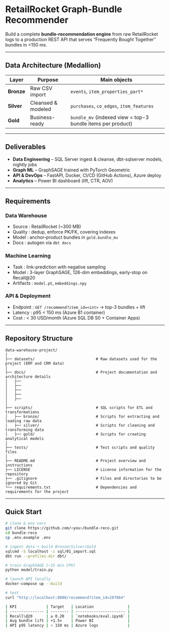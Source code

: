# RetailRocket Graph-Bundle Recommender

Build a complete **bundle-recommendation engine** from raw RetailRocket logs to a production REST API that serves “Frequently Bought Together” bundles in <150 ms.

---

## Data Architecture (Medallion)

| Layer | Purpose | Main objects |
|-------|---------|--------------|
| **Bronze** | Raw CSV import | `events`, `item_properties_part*` |
| **Silver** | Cleansed & modeled | `purchases`, `co_edges`, `item_features` |
| **Gold** | Business-ready | `bundle_mv` (indexed view = top-3 bundle items per product) |


---

## Deliverables

* **Data Engineering** – SQL Server ingest & cleanse, dbt-sqlserver models, nightly jobs  
* **Graph ML** – GraphSAGE trained with PyTorch Geometric  
* **API & DevOps** – FastAPI, Docker, CI/CD (GitHub Actions), Azure deploy  
* **Analytics** – Power BI dashboard (lift, CTR, AOV)

---

## Requirements

### Data Warehouse
* Source : RetailRocket (~300 MB)  
* Quality : dedup, enforce PK/FK, covering indexes  
* Model : anchor-product bundles in `gold.bundle_mv`  
* Docs : autogen via `dbt docs`

### Machine Learning
* Task : link-prediction with negative sampling  
* Model : 3-layer GraphSAGE, 128-dim embeddings, early-stop on Recall@20  
* Artifacts : `model.pt`, `embeddings.npy`

### API & Deployment
* Endpoint : `GET /recommend?item_id=<int>` → top-3 bundles + lift  
* Latency : p95 < 150 ms (Azure B1 container)  
* Cost : < 30 USD/month (Azure SQL DB S0 + Container Apps)

---

## Repository Structure
```
data-warehouse-project/
│
├── datasets/                           # Raw datasets used for the project (ERP and CRM data)
│
├── docs/                               # Project documentation and architecture details
│   ├──
│   ├──
│   ├──
│   ├──
│   ├──
│
├── scripts/                            # SQL scripts for ETL and transformations
│   ├── bronze/                         # Scripts for extracting and loading raw data
│   ├── silver/                         # Scripts for cleaning and transforming data
│   ├── gold/                           # Scripts for creating analytical models
│
├── tests/                              # Test scripts and quality files
│
├── README.md                           # Project overview and instructions
├── LICENSE                             # License information for the repository
├── .gitignore                          # Files and directories to be ignored by Git
└── requirements.txt                    # Dependencies and requirements for the project
```
---

## Quick Start
```bash
# clone & env vars
git clone https://github.com/<you>/bundle-reco.git
cd bundle-reco
cp .env.example .env

# ingest data + build Bronze/Silver/Gold
sqlcmd -S localhost -i sql/01_import.sql
dbt run --profiles-dir dbt/

# train GraphSAGE (~15 min CPU)
python model/train.py

# launch API locally
docker-compose up --build

# test
curl "http://localhost:8000/recommend?item_id=287864"

| KPI             | Target   | Location               |
| --------------- | -------- | ---------------------- |
| Recall\@20      | ≥ 0.20   | `notebooks/eval.ipynb` |
| Avg bundle lift | +1.5×    | Power BI               |
| API p95 latency | < 150 ms | Azure logs             |
